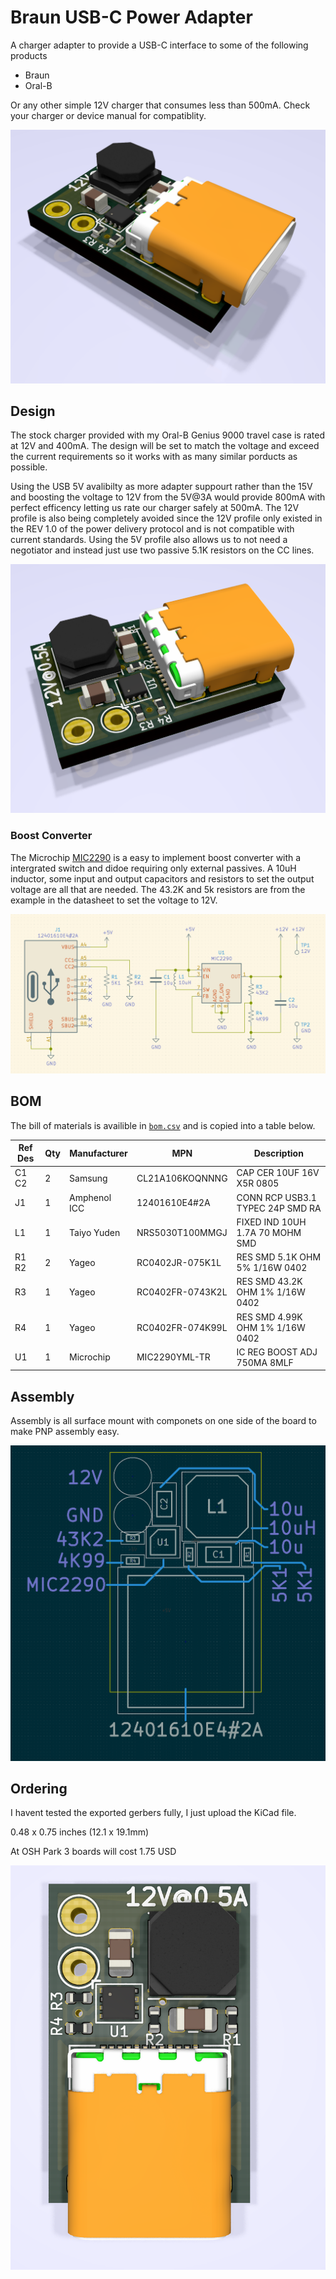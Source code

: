 # Braun USB-C Power Adapter
A charger adapter to provide a USB-C interface to some of the following products

- Braun
- Oral-B

Or any other simple 12V charger that consumes less than 500mA. Check your charger or device manual for compatiblity.

![renderIso1]

## Design
The stock charger provided with my Oral-B Genius 9000 travel case is rated at 12V and 400mA. The design will be set to match the voltage and exceed the current requirements so it works with as many similar porducts as possible. 

Using the USB 5V avalibilty as more adapter suppourt rather than the 15V and boosting the voltage to 12V from the 5V@3A would provide 800mA with perfect efficency letting us rate our charger safely at 500mA. The 12V profile is also being completely avoided since the 12V profile only existed in the REV 1.0 of the power delivery protocol and is not compatible with current standards. Using the 5V profile also allows us to not need a negotiator and instead just use two passive 5.1K resistors on the CC lines.

![renderIso2]

### Boost Converter
The Microchip [MIC2290](http://ww1.microchip.com/downloads/en/DeviceDoc/MIC2290-075A-Switch-PWM-Boost-Regulator-with-Internal-Schottky-Diode-and-Undervoltage-Lockout-DS20006038A.pdf) is a easy to implement boost converter with a intergrated switch and didoe requiring only external passives. A 10uH inductor, some input and output capacitors and resistors to set the output voltage are all that are needed. The 43.2K and 5k resistors are from the example in the datasheet to set the voltage to 12V.

![schematic]

## BOM
The bill of materials is availible in [`bom.csv`](bom.csv) and is copied into a table below.

| Ref Des | Qty | Manufacturer | MPN              | Description                       |
| ------  | --- | ------------ | ---------------- | --------------------------------- |
| C1 C2   | 2   | Samsung      | CL21A106KOQNNNG  | CAP CER 10UF 16V X5R 0805         |
| J1      | 1   | Amphenol ICC | 12401610E4#2A    | CONN RCP USB3.1 TYPEC 24P SMD RA  |
| L1      | 1   | Taiyo Yuden  | NRS5030T100MMGJ  | FIXED IND 10UH 1.7A 70 MOHM SMD   |
| R1 R2   | 2   | Yageo        | RC0402JR-075K1L  | RES SMD 5.1K OHM 5% 1/16W 0402    |
| R3      | 1   | Yageo        | RC0402FR-0743K2L | RES SMD 43.2K OHM 1% 1/16W 0402   |
| R4      | 1   | Yageo        | RC0402FR-074K99L | RES SMD 4.99K OHM 1% 1/16W 0402   |
| U1      | 1   | Microchip    | MIC2290YML-TR    | IC REG BOOST ADJ 750MA 8MLF       |

## Assembly
Assembly is all surface mount with componets on one side of the board to make PNP assembly easy.

![assembly]

## Ordering
I havent tested the exported gerbers fully, I just upload the KiCad file. 

0.48 x 0.75 inches (12.1 x 19.1mm)

At OSH Park 3 boards will cost 1.75 USD

![renderTop]

[renderTop]:  /img/renderTop.png   "Render with view from above"
[renderIso1]: /img/renderIso1.png  "Isoemtric render from connector"
[renderIso2]: /img/renderIso2.png  "Isometric render from outputs"
[assembly]:   /img/assembly.png    "Assembly drawing for component positon"
[schematic]:  /img/schematic.png   "Schematic of the circuit"

